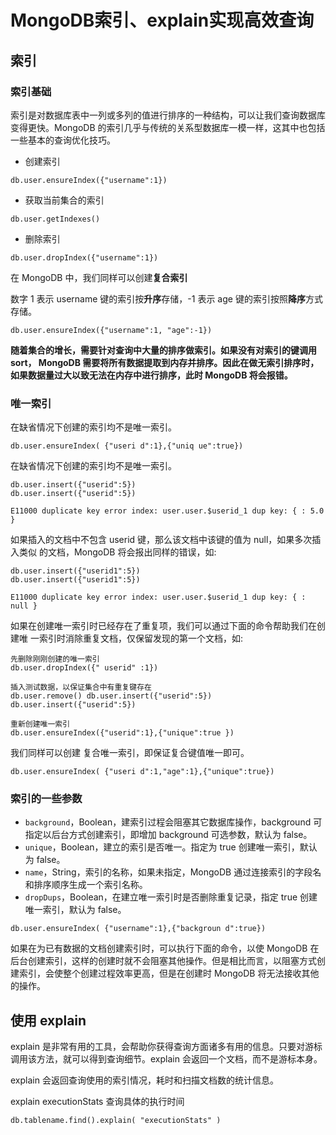 # MongoDB索引、explain实现高效查询

## 索引

### 索引基础

索引是对数据库表中一列或多列的值进行排序的一种结构，可以让我们查询数据库变得更快。MongoDB 的索引几乎与传统的关系型数据库一模一样，这其中也包括一些基本的查询优化技巧。

* 创建索引

```
db.user.ensureIndex({"username":1})
```

* 获取当前集合的索引

```
db.user.getIndexes()
```

* 删除索引

```
db.user.dropIndex({"username":1})
```

在 MongoDB 中，我们同样可以创建**复合索引**

数字 1 表示 username 键的索引按**升序**存储，-1 表示 age 键的索引按照**降序**方式存储。

```
db.user.ensureIndex({"username":1, "age":-1})
```

**随着集合的增长，需要针对查询中大量的排序做索引。如果没有对索引的键调用 sort， MongoDB 需要将所有数据提取到内存并排序。因此在做无索引排序时，如果数据量过大以致无法在内存中进行排序，此时 MongoDB 将会报错。**

### 唯一索引

在缺省情况下创建的索引均不是唯一索引。

```
db.user.ensureIndex( {"useri d":1},{"uniq ue":true})
```

在缺省情况下创建的索引均不是唯一索引。

```
db.user.insert({"userid":5}) 
db.user.insert({"userid":5})

E11000 duplicate key error index: user.user.$userid_1 dup key: { : 5.0 }
```

如果插入的文档中不包含 userid 键，那么该文档中该键的值为 null，如果多次插入类似 的文档，MongoDB 将会报出同样的错误，如:

```
db.user.insert({"userid1":5}) 
db.user.insert({"userid1":5})

E11000 duplicate key error index: user.user.$userid_1 dup key: { : null }
```

如果在创建唯一索引时已经存在了重复项，我们可以通过下面的命令帮助我们在创建唯 一索引时消除重复文档，仅保留发现的第一个文档，如:

```
先删除刚刚创建的唯一索引
db.user.dropIndex({" userid" :1})

插入测试数据，以保证集合中有重复键存在
db.user.remove() db.user.insert({"userid":5})
db.user.insert({"userid":5})

重新创建唯一索引
db.user.ensureIndex({"userid":1},{"unique":true })
```

我们同样可以创建 复合唯一索引，即保证复合键值唯一即可。

```
db.user.ensureIndex( {"useri d":1,"age":1},{"unique":true})
```

### 索引的一些参数

* `background`，Boolean，建索引过程会阻塞其它数据库操作，background 可指定以后台方式创建索引，即增加 background 可选参数，默认为 false。
* `unique`，Boolean，建立的索引是否唯一。指定为 true 创建唯一索引，默认为 false。
* `name`，String，索引的名称，如果未指定，MongoDB 通过连接索引的字段名和排序顺序生成一个索引名称。
* `dropDups`，Boolean，在建立唯一索引时是否删除重复记录，指定 true 创建唯一索引，默认为 false。

```
db.user.ensureIndex( {"username":1},{"backgroun d":true})
```

如果在为已有数据的文档创建索引时，可以执行下面的命令，以使 MongoDB 在后台创建索引，这样的创建时就不会阻塞其他操作。但是相比而言，以阻塞方式创建索引，会使整个创建过程效率更高，但是在创建时 MongoDB 将无法接收其他的操作。

## 使用 explain

explain 是非常有用的工具，会帮助你获得查询方面诸多有用的信息。只要对游标调用该方法，就可以得到查询细节。explain 会返回一个文档，而不是游标本身。

explain 会返回查询使用的索引情况，耗时和扫描文档数的统计信息。

explain executionStats 查询具体的执行时间

```
db.tablename.find().explain( "executionStats" )
```